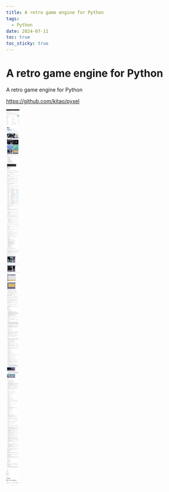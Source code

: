 ```yaml
---
title: A retro game engine for Python
tags:
  - Python
date: 2024-07-11
toc: true
toc_sticky: true
---
```


# A retro game engine for Python

A retro game engine for Python

https://github.com/kitao/pyxel

![](../_asset/2024-07-11-retro-20250514142919.jpg)

